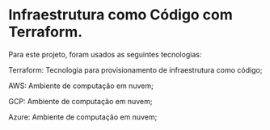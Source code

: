 # Infraestrutura como Código com Terraform.

Para este projeto, foram usados as seguintes tecnologias:

Terraform: Tecnologia para provisionamento de infraestrutura como código;

AWS: Ambiente de computação em nuvem;

GCP: Ambiente de computação em nuvem;

Azure: Ambiente de computação em nuvem;
